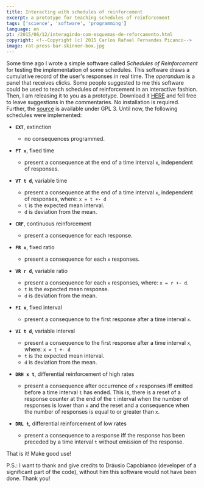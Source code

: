 ```yaml
---
title: Interacting with schedules of reinforcement
excerpt: a prototype for teaching schedules of reinforcement
tags: ['science', 'software', 'programming']
language: en
pt: /2015/06/12/interagindo-com-esquemas-de-reforcamento.html
copyright: <!--Copyright (c) 2015 Carlos Rafael Fernandes Picanco-->
image: rat-press-bar-skinner-box.jpg
---
```


Some time ago I wrote a simple software called *Schedules of Reinforcement* for testing the implementation of some schedules. This software draws a cumulative record of the user's responses in real time. The *operandum* is a panel that receives clicks. Some people suggested to me this software could be used to teach schedules of reinforcement in an interactive fashion. Then, I am releasing it to you as a prototype. Download it [HERE](https://github.com/cpicanco/validation_project/releases/download/v0.0.2.2/schedules_test.exe) and fell free to leave suggestions in the commentaries. No installation is required. Further, the [source](https://github.com/cpicanco/validation_project/tree/master/tests/schedules) is available under GPL 3. Until now, the following schedules were implemented:

- **`EXT`**, extinction
    - no consequences programmed.

- **`FT x`**, fixed time
    - present a consequence at the end of a time interval `x`, independent of responses.

- **`VT t d`**, variable time
    - present a consequence at the end of a time interval `x`, independent of responses, where:
      `x = t +- d`
    - `t` is the expected mean interval.
    - `d` is deviation from the mean.

- **`CRF`**, continuous reinforcement
    - present a consequence for each response.

- **`FR x`**, fixed ratio
    - present a consequence for each `x` responses.

- **`VR r d`**, variable ratio
    - present a consequence for each `x` responses, where:
      `x = r +- d`.
    - `t` is the expected mean response.
    - `d` is deviation from the mean.

- **`FI x`**, fixed interval
    - present a consequence to the first response after a time interval `x`.

- **`VI t d`**, variable interval
    - present a consequence to the first response after a time interval `x`, where:
      `x = t +- d`
    - `t` is the expected mean interval.
    - `d` is deviation from the mean.

- **`DRH x t`**, differential reinforcement of high rates
    - present a consequence after occurrence of `x` responses iff emitted before a time interval `t` has ended. This is, there is a reset of a response counter at the end of the `t` interval when the number of responses is lower than `x` and the reset and a consequence when the number of responses is equal to or greater than `x`.

- **`DRL t`**, differential reinforcement of low rates
    - present a consequence to a response iff the response has been preceded by a time interval `t` without emission of the response.

That is it! Make good use!

P.S.: I want to thank and give credits to Dráusio Capobianco (developer of a significant part of the code), without him this software would not have been done. Thank you!
